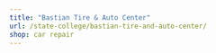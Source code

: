 ```yaml
---
title: "Bastian Tire & Auto Center"
url: /state-college/bastian-tire-and-auto-center/
shop: car repair
---
```

